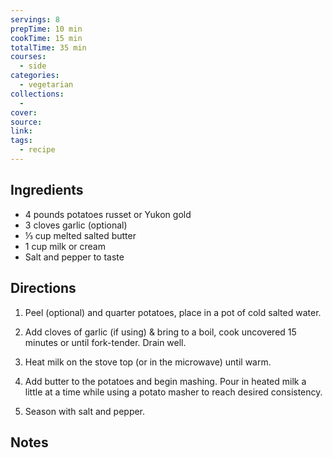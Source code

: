 ```yaml
---
servings: 8
prepTime: 10 min
cookTime: 15 min
totalTime: 35 min
courses:
  - side
categories:
  - vegetarian
collections:
  -
cover:
source:
link:
tags:
  - recipe
---
```





## Ingredients

- 4 pounds potatoes russet or Yukon gold
- 3 cloves garlic (optional)
- ⅓ cup melted salted butter
- 1 cup milk or cream
- Salt and pepper to taste


## Directions

1. Peel (optional) and quarter potatoes, place in a pot of cold salted water.

2. Add cloves of garlic (if using) & bring to a boil, cook uncovered 15 minutes or until fork-tender. Drain well.

3. Heat milk on the stove top (or in the microwave) until warm.

4. Add butter to the potatoes and begin mashing. Pour in heated milk a little at a time while using a potato masher to reach desired consistency.

5. Season with salt and pepper.


## Notes
